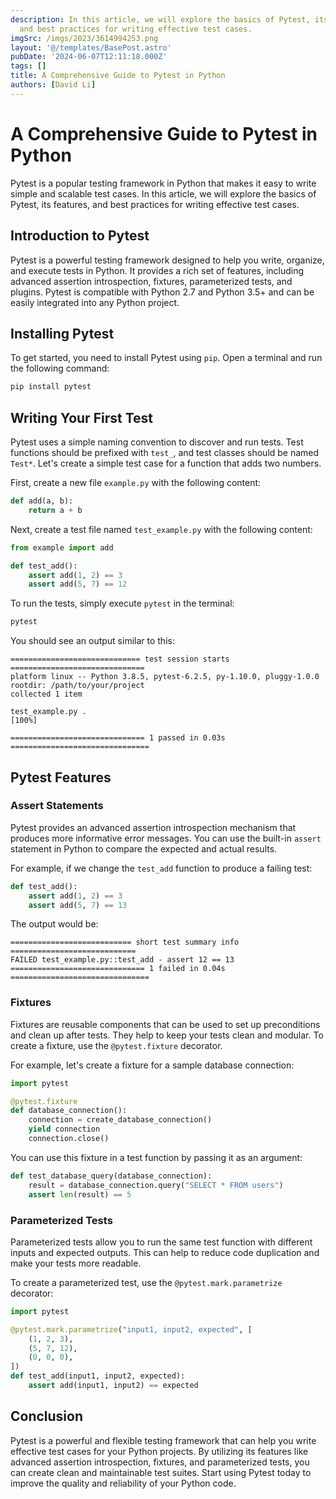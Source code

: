 ```yaml
---
description: In this article, we will explore the basics of Pytest, its features,
  and best practices for writing effective test cases.
imgSrc: /imgs/2023/3614994253.png
layout: '@/templates/BasePost.astro'
pubDate: '2024-06-07T12:11:18.000Z'
tags: []
title: A Comprehensive Guide to Pytest in Python
authors: [David Li]
---
```


# A Comprehensive Guide to Pytest in Python

Pytest is a popular testing framework in Python that makes it easy to write simple and scalable test cases. In this article, we will explore the basics of Pytest, its features, and best practices for writing effective test cases.

## Introduction to Pytest

Pytest is a powerful testing framework designed to help you write, organize, and execute tests in Python. It provides a rich set of features, including advanced assertion introspection, fixtures, parameterized tests, and plugins. Pytest is compatible with Python 2.7 and Python 3.5+ and can be easily integrated into any Python project.

## Installing Pytest

To get started, you need to install Pytest using `pip`. Open a terminal and run the following command:

```bash
pip install pytest
```

## Writing Your First Test

Pytest uses a simple naming convention to discover and run tests. Test functions should be prefixed with `test_`, and test classes should be named `Test*`. Let's create a simple test case for a function that adds two numbers.

First, create a new file `example.py` with the following content:

```python
def add(a, b):
    return a + b
```

Next, create a test file named `test_example.py` with the following content:

```python
from example import add

def test_add():
    assert add(1, 2) == 3
    assert add(5, 7) == 12
```

To run the tests, simply execute `pytest` in the terminal:

```bash
pytest
```

You should see an output similar to this:

```
============================= test session starts ==============================
platform linux -- Python 3.8.5, pytest-6.2.5, py-1.10.0, pluggy-1.0.0
rootdir: /path/to/your/project
collected 1 item

test_example.py .                                                        [100%]

============================== 1 passed in 0.03s ===============================
```

## Pytest Features

### Assert Statements

Pytest provides an advanced assertion introspection mechanism that produces more informative error messages. You can use the built-in `assert` statement in Python to compare the expected and actual results.

For example, if we change the `test_add` function to produce a failing test:

```python
def test_add():
    assert add(1, 2) == 3
    assert add(5, 7) == 13
```

The output would be:

```
=========================== short test summary info ============================
FAILED test_example.py::test_add - assert 12 == 13
============================== 1 failed in 0.04s ===============================
```

### Fixtures

Fixtures are reusable components that can be used to set up preconditions and clean up after tests. They help to keep your tests clean and modular. To create a fixture, use the `@pytest.fixture` decorator.

For example, let's create a fixture for a sample database connection:

```python
import pytest

@pytest.fixture
def database_connection():
    connection = create_database_connection()
    yield connection
    connection.close()
```

You can use this fixture in a test function by passing it as an argument:

```python
def test_database_query(database_connection):
    result = database_connection.query("SELECT * FROM users")
    assert len(result) == 5
```

### Parameterized Tests

Parameterized tests allow you to run the same test function with different inputs and expected outputs. This can help to reduce code duplication and make your tests more readable.

To create a parameterized test, use the `@pytest.mark.parametrize` decorator:

```python
import pytest

@pytest.mark.parametrize("input1, input2, expected", [
    (1, 2, 3),
    (5, 7, 12),
    (0, 0, 0),
])
def test_add(input1, input2, expected):
    assert add(input1, input2) == expected
```

## Conclusion

Pytest is a powerful and flexible testing framework that can help you write effective test cases for your Python projects. By utilizing its features like advanced assertion introspection, fixtures, and parameterized tests, you can create clean and maintainable test suites. Start using Pytest today to improve the quality and reliability of your Python code.